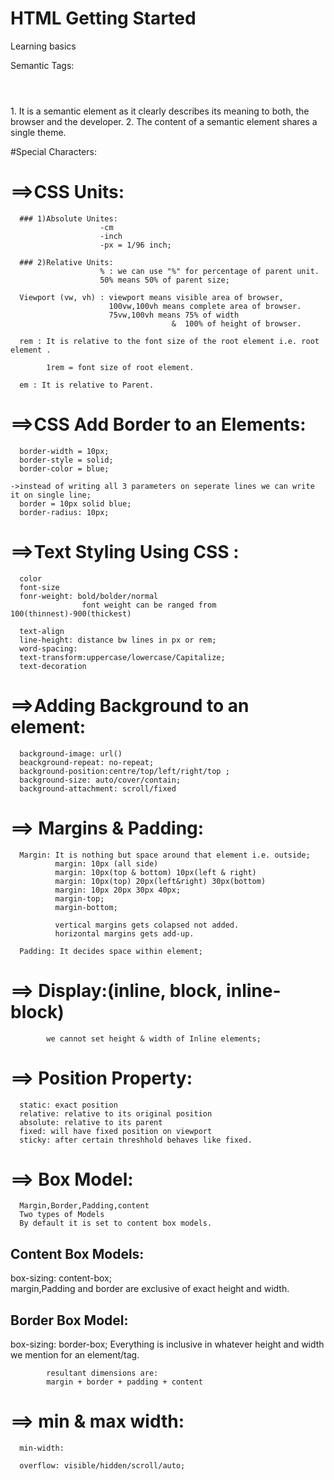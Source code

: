 # HTML Getting Started
 Learning basics

 Semantic Tags:
 <nav></nav>
 <header></header>
 <main></main>
 <footer></footer>
 <section>
  1. It is a semantic element as it clearly 
    describes its meaning to both, the browser 
    and the developer. 
 2. The content of a semantic element shares 
     a single theme.
 </section>
 <aside></aside>

 #Special Characters:

 <!-- &nbsp;

 &lt; &gt;

 he&apos;s -->

# ==>CSS Units:
      ### 1)Absolute Unites: 
                        -cm
                        -inch
                        -px = 1/96 inch;

      ### 2)Relative Units:
                        % : we can use "%" for percentage of parent unit.
                        50% means 50% of parent size;

      Viewport (vw, vh) : viewport means visible area of browser,
                          100vw,100vh means complete area of browser.
                          75vw,100vh means 75% of width 
                                        &  100% of height of browser.

      rem : It is relative to the font size of the root element i.e. root element .

            1rem = font size of root element. 

      em : It is relative to Parent.

# ==>CSS Add Border to an Elements:
      border-width = 10px;
      border-style = solid;
      border-color = blue;

    ->instead of writing all 3 parameters on seperate lines we can write it on single line;
      border = 10px solid blue;
      border-radius: 10px;


# ==>Text Styling Using CSS :
      color
      font-size
      fonr-weight: bold/bolder/normal  
                    font weight can be ranged from 100(thinnest)-900(thickest)

      text-align
      line-height: distance bw lines in px or rem;
      word-spacing:
      text-transform:uppercase/lowercase/Capitalize;
      text-decoration


# ==>Adding Background to an element:
      background-image: url()
      beackground-repeat: no-repeat;
      background-position:centre/top/left/right/top ;
      background-size: auto/cover/contain;
      background-attachment: scroll/fixed


# ==> Margins & Padding:
      Margin: It is nothing but space around that element i.e. outside;
              margin: 10px (all side)
              margin: 10px(top & bottom) 10px(left & right)
              margin: 10px(top) 20px(left&right) 30px(bottom)
              margin: 10px 20px 30px 40px;
              margin-top;
              margin-bottom;

              vertical margins gets colapsed not added. 
              horizontal margins gets add-up.
      
      Padding: It decides space within element;

# ==> Display:(inline, block, inline-block)
            we cannot set height & width of Inline elements;


# ==> Position Property:
      static: exact position
      relative: relative to its original position
      absolute: relative to its parent
      fixed: will have fixed position on viewport
      sticky: after certain threshhold behaves like fixed.

# ==> Box Model:
      Margin,Border,Padding,content
      Two types of Models
      By default it is set to content box models.
  ## Content Box Models:
   box-sizing: content-box;         
            margin,Padding and border are exclusive of exact height and width.      
            
  ## Border Box Model:
  box-sizing: border-box;
            Everything is inclusive in whatever height and width we mention for an element/tag.

            resultant dimensions are:
            margin + border + padding + content

# ==> min & max width:
      min-width:

      overflow: visible/hidden/scroll/auto;


            
